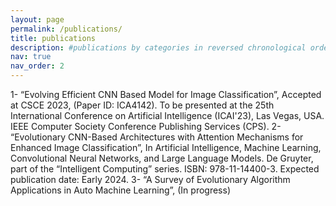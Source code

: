 ```yaml
---
layout: page
permalink: /publications/
title: publications
description: #publications by categories in reversed chronological order. generated by jekyll-scholar.
nav: true
nav_order: 2
---
```


1- “Evolving Efficient CNN Based Model for Image Classification”, Accepted at CSCE 2023,
(Paper ID: ICA4142). To be presented at the 25th International Conference on Artificial Intelligence (ICAI'23), Las Vegas, USA. IEEE Computer Society Conference Publishing Services (CPS).
2- “Evolutionary CNN-Based Architectures with Attention Mechanisms for Enhanced Image
Classification”, In Artificial Intelligence, Machine Learning, Convolutional Neural Networks, and Large Language Models. De Gruyter, part of the “Intelligent Computing” series. ISBN: 978-11-14400-3. Expected publication date: Early 2024.
3- “A Survey of Evolutionary Algorithm Applications in Auto Machine Learning”, (In progress)

<!-- _pages/publications.md -->
<!-- <div class="publications">

{% bibliography %}

</div> -->
